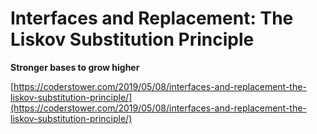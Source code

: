 # Interfaces and Replacement: The Liskov Substitution Principle

**Stronger bases to grow higher**

[https://coderstower.com/2019/05/08/interfaces-and-replacement-the-liskov-substitution-principle/](https://coderstower.com/2019/05/08/interfaces-and-replacement-the-liskov-substitution-principle/)
